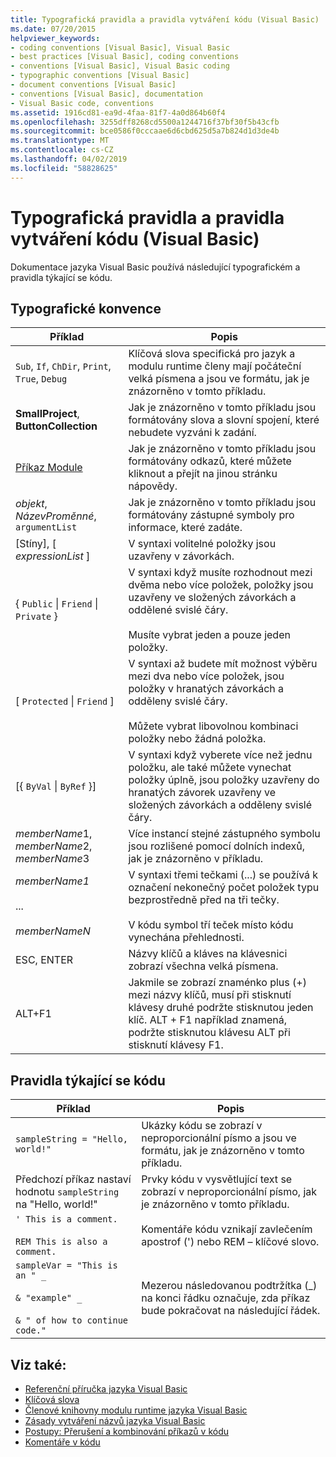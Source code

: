 ```yaml
---
title: Typografická pravidla a pravidla vytváření kódu (Visual Basic)
ms.date: 07/20/2015
helpviewer_keywords:
- coding conventions [Visual Basic], Visual Basic
- best practices [Visual Basic], coding conventions
- conventions [Visual Basic], Visual Basic coding
- typographic conventions [Visual Basic]
- document conventions [Visual Basic]
- conventions [Visual Basic], documentation
- Visual Basic code, conventions
ms.assetid: 1916cd81-ea9d-4faa-81f7-4a0d864b60f4
ms.openlocfilehash: 3255dff8268cd5500a1244716f37bf30f5b43cfb
ms.sourcegitcommit: bce0586f0cccaae6d6cbd625d5a7b824d1d3de4b
ms.translationtype: MT
ms.contentlocale: cs-CZ
ms.lasthandoff: 04/02/2019
ms.locfileid: "58828625"
---
```

# <a name="typographic-and-code-conventions-visual-basic"></a>Typografická pravidla a pravidla vytváření kódu (Visual Basic)
Dokumentace jazyka Visual Basic používá následující typografickém a pravidla týkající se kódu.  
  
## <a name="typographic-conventions"></a>Typografické konvence  
  
|Příklad|Popis|  
|-------------|-----------------|  
|`Sub`, `If`, `ChDir`, `Print`, `True`, `Debug`|Klíčová slova specifická pro jazyk a modulu runtime členy mají počáteční velká písmena a jsou ve formátu, jak je znázorněno v tomto příkladu.|  
|**SmallProject**, **ButtonCollection**|Jak je znázorněno v tomto příkladu jsou formátovány slova a slovní spojení, které nebudete vyzváni k zadání.|  
|[Příkaz Module](../../visual-basic/language-reference/statements/module-statement.md)|Jak je znázorněno v tomto příkladu jsou formátovány odkazů, které můžete kliknout a přejít na jinou stránku nápovědy.|  
|*objekt*, *NázevProměnné*, `argumentList`|Jak je znázorněno v tomto příkladu jsou formátovány zástupné symboly pro informace, které zadáte.|  
|[Stíny], [ *expressionList* ]|V syntaxi volitelné položky jsou uzavřeny v závorkách.|  
|{ `Public` &#124; `Friend` &#124; `Private` }|V syntaxi když musíte rozhodnout mezi dvěma nebo více položek, položky jsou uzavřeny ve složených závorkách a oddělené svislé čáry.<br /><br /> Musíte vybrat jeden a pouze jeden položky.|  
|[ `Protected` &#124; `Friend` ]|V syntaxi až budete mít možnost výběru mezi dva nebo více položek, jsou položky v hranatých závorkách a odděleny svislé čáry.<br /><br /> Můžete vybrat libovolnou kombinaci položky nebo žádná položka.|  
|[{ `ByVal` &#124; `ByRef` }]|V syntaxi když vyberete více než jednu položku, ale také můžete vynechat položky úplně, jsou položky uzavřeny do hranatých závorek uzavřeny ve složených závorkách a odděleny svislé čáry.|  
|*memberName*1, *memberName*2, *memberName*3|Více instancí stejné zástupného symbolu jsou rozlišené pomocí dolních indexů, jak je znázorněno v příkladu.|  
|*memberName1*<br /><br /> ...<br /><br /> *memberNameN*|V syntaxi třemi tečkami (...) se používá k označení nekonečný počet položek typu bezprostředně před na tři tečky.<br /><br /> V kódu symbol tří teček místo kódu vynechána přehlednosti.|  
|ESC, ENTER|Názvy klíčů a kláves na klávesnici zobrazí všechna velká písmena.|  
|ALT+F1|Jakmile se zobrazí znaménko plus (+) mezi názvy klíčů, musí při stisknutí klávesy druhé podržte stisknutou jeden klíč. ALT + F1 například znamená, podržte stisknutou klávesu ALT při stisknutí klávesy F1.|  
  
## <a name="code-conventions"></a>Pravidla týkající se kódu  
  
|Příklad|Popis|  
|-------------|-----------------|  
|`sampleString = "Hello, world!"`|Ukázky kódu se zobrazí v neproporcionální písmo a jsou ve formátu, jak je znázorněno v tomto příkladu.|  
|Předchozí příkaz nastaví hodnotu `sampleString` na "Hello, world!"|Prvky kódu v vysvětlující text se zobrazí v neproporcionální písmo, jak je znázorněno v tomto příkladu.|  
|`' This is a comment.`<br /><br /> `REM This is also a comment.`|Komentáře kódu vznikají zavlečením apostrof (') nebo REM – klíčové slovo.|  
|`sampleVar = "This is an " _`<br /><br /> `& "example" _`<br /><br /> `& " of how to continue code."`|Mezerou následovanou podtržítka (_) na konci řádku označuje, zda příkaz bude pokračovat na následující řádek.|  
  
## <a name="see-also"></a>Viz také:

- [Referenční příručka jazyka Visual Basic](../../visual-basic/language-reference/index.md)
- [Klíčová slova](../../visual-basic/language-reference/keywords/index.md)
- [Členové knihovny modulu runtime jazyka Visual Basic](../../visual-basic/language-reference/runtime-library-members.md)
- [Zásady vytváření názvů jazyka Visual Basic](../../visual-basic/programming-guide/program-structure/naming-conventions.md)
- [Postupy: Přerušení a kombinování příkazů v kódu](../../visual-basic/programming-guide/program-structure/how-to-break-and-combine-statements-in-code.md)
- [Komentáře v kódu](../../visual-basic/programming-guide/program-structure/comments-in-code.md)
